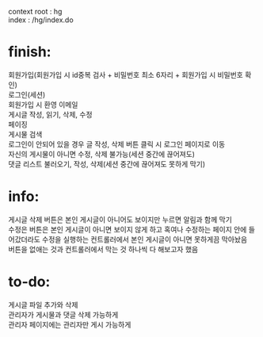 context root : hg<br/>
index : /hg/index.do<br/>

# finish:<br/>
회원가입(회원가입 시 id중복 검사 + 비밀번호 최소 6자리 + 회원가입 시 비밀번호 확인)<br/>
로그인(세션)<br/>
회원가입 시 환영 이메일<br/>
게시글 작성, 읽기, 삭제, 수정<br/>
페이징<br/>
게시물 검색<br/>
로그인이 안되어 있을 경우 글 작성, 삭제 버튼 클릭 시 로그인 페이지로 이동<br/>
자신의 게시물이 아니면 수정, 삭제 불가능(세션 중간에 끊어져도)<br/>
댓글 리스트 불러오기, 작성, 삭제(세션 중간에 끊어져도 못하게 막기)<br/>

# info:<br/>
게시글 삭제 버튼은 본인 게시글이 아니어도 보이지만 누르면 알림과 함께 막기<br/>
수정은 버튼은 본인 게시글이 아니면 보이지 않게 하고 혹여나 수정하는 페이지 안에 들어갔더라도 수정을 실행하는 컨트롤러에서 본인 게시글이 아니면 못하게끔 막아놨음<br/>
버튼을 없애는 것과 컨트롤러에서 막는 것 하나씩 다 해보고자 했음<br/>

# to-do:<br/>
게시글 파일 추가와 삭제<br/>
관리자가 게시물과 댓글 삭제 가능하게<br/>
관리자 페이지에는 관리자만 게시 가능하게